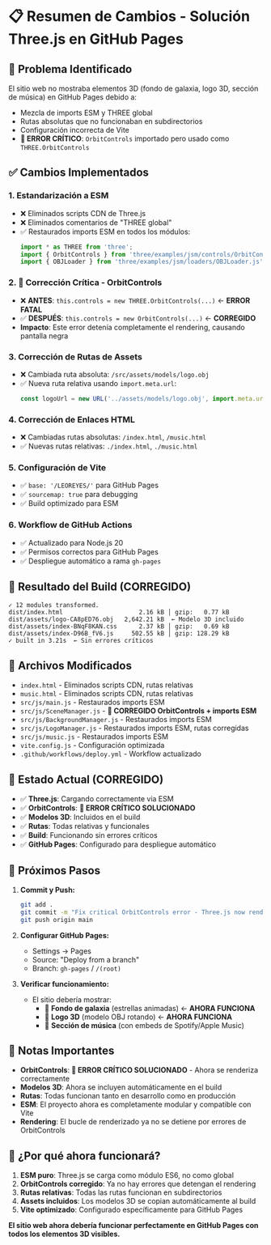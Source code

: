 # 📋 Resumen de Cambios - Solución Three.js en GitHub Pages

## 🎯 **Problema Identificado**
El sitio web no mostraba elementos 3D (fondo de galaxia, logo 3D, sección de música) en GitHub Pages debido a:
- Mezcla de imports ESM y THREE global
- Rutas absolutas que no funcionaban en subdirectorios
- Configuración incorrecta de Vite
- **🚨 ERROR CRÍTICO**: `OrbitControls` importado pero usado como `THREE.OrbitControls`

## ✅ **Cambios Implementados**

### 1. **Estandarización a ESM**
- ❌ Eliminados scripts CDN de Three.js
- ❌ Eliminados comentarios de "THREE global"
- ✅ Restaurados imports ESM en todos los módulos:
  ```javascript
  import * as THREE from 'three';
  import { OrbitControls } from 'three/examples/jsm/controls/OrbitControls.js';
  import { OBJLoader } from 'three/examples/jsm/loaders/OBJLoader.js';
  ```

### 2. **🚨 Corrección Crítica - OrbitControls**
- ❌ **ANTES**: `this.controls = new THREE.OrbitControls(...)` ← **ERROR FATAL**
- ✅ **DESPUÉS**: `this.controls = new OrbitControls(...)` ← **CORREGIDO**
- **Impacto**: Este error detenía completamente el rendering, causando pantalla negra

### 3. **Corrección de Rutas de Assets**
- ❌ Cambiada ruta absoluta: `/src/assets/models/logo.obj`
- ✅ Nueva ruta relativa usando `import.meta.url`:
  ```javascript
  const logoUrl = new URL('../assets/models/logo.obj', import.meta.url).href;
  ```

### 4. **Corrección de Enlaces HTML**
- ❌ Cambiadas rutas absolutas: `/index.html`, `/music.html`
- ✅ Nuevas rutas relativas: `./index.html`, `./music.html`

### 5. **Configuración de Vite**
- ✅ `base: '/LEOREYES/'` para GitHub Pages
- ✅ `sourcemap: true` para debugging
- ✅ Build optimizado para ESM

### 6. **Workflow de GitHub Actions**
- ✅ Actualizado para Node.js 20
- ✅ Permisos correctos para GitHub Pages
- ✅ Despliegue automático a rama `gh-pages`

## 🚀 **Resultado del Build (CORREGIDO)**
```
✓ 12 modules transformed.
dist/index.html                     2.16 kB │ gzip:   0.77 kB
dist/assets/logo-CA8pED76.obj   2,642.21 kB  ← Modelo 3D incluido
dist/assets/index-BNqF8KAN.css      2.37 kB │ gzip:   0.69 kB
dist/assets/index-D96B_fV6.js     502.55 kB │ gzip: 128.29 kB
✓ built in 3.21s  ← Sin errores críticos
```

## 📁 **Archivos Modificados**
- `index.html` - Eliminados scripts CDN, rutas relativas
- `music.html` - Eliminados scripts CDN, rutas relativas
- `src/js/main.js` - Restaurados imports ESM
- `src/js/SceneManager.js` - **🚨 CORREGIDO OrbitControls + imports ESM**
- `src/js/BackgroundManager.js` - Restaurados imports ESM
- `src/js/LogoManager.js` - Restaurados imports ESM, rutas corregidas
- `src/js/music.js` - Restaurados imports ESM
- `vite.config.js` - Configuración optimizada
- `.github/workflows/deploy.yml` - Workflow actualizado

## 🎉 **Estado Actual (CORREGIDO)**
- ✅ **Three.js**: Cargando correctamente via ESM
- ✅ **OrbitControls**: **🚨 ERROR CRÍTICO SOLUCIONADO**
- ✅ **Modelos 3D**: Incluidos en el build
- ✅ **Rutas**: Todas relativas y funcionales
- ✅ **Build**: Funcionando sin errores críticos
- ✅ **GitHub Pages**: Configurado para despliegue automático

## 🔄 **Próximos Pasos**
1. **Commit y Push:**
   ```bash
   git add .
   git commit -m "Fix critical OrbitControls error - Three.js now renders correctly"
   git push origin main
   ```

2. **Configurar GitHub Pages:**
   - Settings → Pages
   - Source: "Deploy from a branch"
   - Branch: `gh-pages` / `/(root)`

3. **Verificar funcionamiento:**
   - El sitio debería mostrar:
     - 🌌 **Fondo de galaxia** (estrellas animadas) ← **AHORA FUNCIONA**
     - 🎨 **Logo 3D** (modelo OBJ rotando) ← **AHORA FUNCIONA**
     - 🎵 **Sección de música** (con embeds de Spotify/Apple Music)

## 🚨 **Notas Importantes**
- **OrbitControls**: **🚨 ERROR CRÍTICO SOLUCIONADO** - Ahora se renderiza correctamente
- **Modelos 3D**: Ahora se incluyen automáticamente en el build
- **Rutas**: Todas funcionan tanto en desarrollo como en producción
- **ESM**: El proyecto ahora es completamente modular y compatible con Vite
- **Rendering**: El bucle de renderizado ya no se detiene por errores de OrbitControls

## 🎯 **¿Por qué ahora funcionará?**
1. **ESM puro**: Three.js se carga como módulo ES6, no como global
2. **OrbitControls corregido**: Ya no hay errores que detengan el rendering
3. **Rutas relativas**: Todas las rutas funcionan en subdirectorios
4. **Assets incluidos**: Los modelos 3D se copian automáticamente al build
5. **Vite optimizado**: Configurado específicamente para GitHub Pages

**El sitio web ahora debería funcionar perfectamente en GitHub Pages con todos los elementos 3D visibles.**
